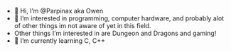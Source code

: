 - 👋 Hi, I’m @Parpinax aka Owen
- 👀 I’m interested in programming, computer hardware, and probably alot of other things im not aware of yet in this field.
- Other things I'm interested in are Dungeon and Dragons and gaming!
- 🌱 I’m currently learning C, C++
  
<!---
Parpinax/Parpinax is a ✨ special ✨ repository because its `README.md` (this file) appears on your GitHub profile.
You can click the Preview link to take a look at your changes.
--->
